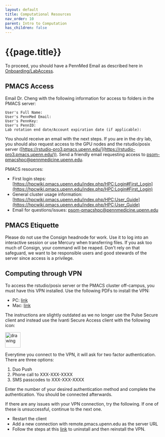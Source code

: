 ```yaml
---
layout: default
title: Computational Resources
nav_order: 10
parent: Intro to Computation
has_children: false
---
```


# {{page.title}}

To proceed, you should have a PennMed Email as described here in [Onboarding/LabAccess](../Onboarding/LabAccess.html#penn-medicine-email).

## PMACS Access

Email Dr. Cheng with the following information for access to folders in the PMACS server:

    User's Full Name: 
    User's PennMed Email: 
    User's PennKey: 
    User's PennID: 
    Lab rotation end date/Account expiration date (if applicable):

You should receive an email with the next steps. If you are in the dry lab, you should also request access to the GPU nodes and the rstudio/posix server ([https://rstudio-pro3.pmacs.upenn.edu/](https://rstudio-pro3.pmacs.upenn.edu/)). Send a friendly email requesting access to [psom-pmacshpc@pennmedicine.upenn.edu](psom-pmacshpc@pennmedicine.upenn.edu).

PMACS resources:
* First login steps: [https://hpcwiki.pmacs.upenn.edu/index.php/HPC:Login#First_Login](https://hpcwiki.pmacs.upenn.edu/index.php/HPC:Login#First_Login)
* General cluster usage information: [https://hpcwiki.pmacs.upenn.edu/index.php/HPC:User_Guide](https://hpcwiki.pmacs.upenn.edu/index.php/HPC:User_Guide)
* Email for questions/issues: [psom-pmacshpc@pennmedicine.upenn.edu](psom-pmacshpc@pennmedicine.upenn.edu)

## PMACS Etiquette

Please do not use the Consign headnode for work. Use it to log into an interactive session or use Mercury when transferring files. If you ask too much of Consign, your command will be reaped. Don't rely on that safeguard, we want to be responsible users and good stewards of the server since access is a privilege.

## Computing through VPN

To access the rstudio/posix server or the PMACS cluster off-campus, you must have this VPN installed. Use the following PDFs to install the VPN:

* PC: [link](https://www.med.upenn.edu/pmacs/assets/user-content/documents/pmacs-vpn-windows-automated-install-and-configuration-(preferred).pdf)
* Mac: [link](https://www.med.upenn.edu/pmacs/assets/user-content/documents/pmacs-vpn-mac-os-automated-install-and-configuration-(preferred).pdf)

The instructions are slightly outdated as we no longer use the Pulse Secure client and instead use the Ivanti Secure Access client with the following icon:

<img src="/lab-manual/assets/images/IvantiSecureAccessIcon.webp" alt="drawing" width="50"/> 

Everytime you connect to the VPN, it will ask for two factor authentication. There are three options:

1. Duo Push
2. Phone call to XXX-XXX-XXXX
3. SMS passcodes to XXX-XXX-XXXX

Enter the number of your desired authentication method and complete the authentication. You should be connected afterwards. 

If there are any issues with your VPN connection, try the following. If one of these is unsuccessful, continue to the next one.

* Restart the client
* Add a new connection with remote.pmacs.upenn.edu as the server URL
* Follow the steps at this [link](https://forums.ivanti.com/s/article/Deep-Clean-Procedure-for-Windows-and-MAC?language=en_US) to uninstall and then reinstall the VPN.

